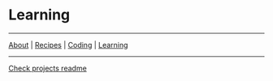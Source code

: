 # Learning

-----------

[About](about.md) | [Recipes](recipes.md) | [Coding](coding.md) | [Learning](learning.md)

---

[Check projects readme](../projs/readme.md)